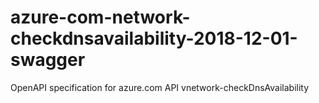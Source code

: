 # azure-com-network-checkdnsavailability-2018-12-01-swagger
OpenAPI specification for azure.com API vnetwork-checkDnsAvailability
